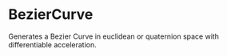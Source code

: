 BezierCurve
===========

Generates a Bezier Curve in euclidean or quaternion space with differentiable acceleration.
